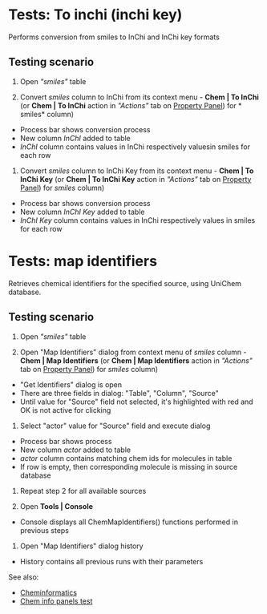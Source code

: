 <!-- TITLE: Tests: Cheminformatics -->
<!-- SUBTITLE: -->

# Tests: To inchi (inchi key)

Performs conversion from smiles to InChi and InChi key formats

## Testing scenario

1. Open *"smiles"* table

1. Convert *smiles* column to InChi from its context menu - **Chem | To InChi**
   (or **Chem | To InChi** action in *"Actions"* tab on [Property Panel](../overview/navigation.md#properties)) for *
   smiles* column)

* Process bar shows conversion process
* New column *InChI* added to table
* *InChI* column contains values ​​in InChi respectively values ​​in smiles for each row

1. Convert *smiles* column to InChi Key from its context menu -
   **Chem | To InChi Key** (or **Chem | To InChi Key** action in *"Actions"* tab
   on [Property Panel](../overview/navigation.md#properties)) for *smiles* column)

* Process bar shows conversion process
* New column *InChI Key* added to table
* *InChI Key* column contains values ​​in InChi respectively values ​​in smiles for each row

# Tests: map identifiers

Retrieves chemical identifiers for the specified source, using UniChem database.

## Testing scenario

1. Open *"smiles"* table

1. Open "Map Identifiers" dialog from context menu of *smiles* column - **Chem | Map Identifiers**
   (or **Chem | Map Identifiers** action in *"Actions"* tab on [Property Panel](../overview/navigation.md#properties))
   for *smiles* column)

* "Get Identifiers" dialog is open
* There are three fields in dialog: "Table", "Column", "Source"
* Until value ​​for "Source" field not selected, it's highlighted with red and OK is not active for clicking

1. Select "actor" value for "Source" field and execute dialog

* Process bar shows process
* New column *actor* added to table
* *actor* column contains matching chem ids for molecules in table
* If row is empty, then corresponding molecule is missing in source database

1. Repeat step 2 for all available sources

1. Open **Tools | Console**

* Console displays all ChemMapIdentifiers() functions performed in previous steps

1. Open "Map Identifiers" dialog history

* History contains all previous runs with their parameters

See also:

* [Cheminformatics](../domains/chem/cheminformatics.md)
* [Chem info panels test](../domains/chem/chem-info-panels-test.md)
  